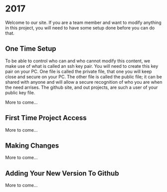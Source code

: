 # 2017
Welcome to our site. If you are a team member and want to modify anything in
this project, you will need to have some setup done before you can do that.

## One Time Setup
To be able to control who can and who cannot modify this content, we make use
of what is called an ssh key pair. You will need to create this key pair on
your PC. One file is called the private file, that one you will keep close and
secure on your PC. The other file is called the public file; it can be shared
with anyone and will allow a secure recognition of who you are when the need
arrises. The github site, and out projects, are such a user of your public
key file.

More to come...

## First Time Project Access
More to come...

## Making Changes
More to come...

## Adding Your New Version To Github
More to come...

